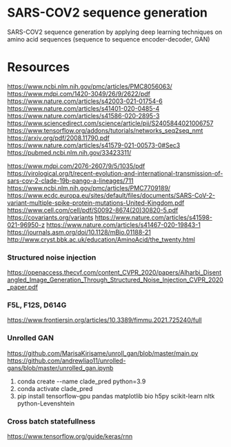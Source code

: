 # SARS-COV2 sequence generation
SARS-COV2 sequence generation by applying deep learning techniques on amino acid sequences (sequence to sequence encoder-decoder, GAN)

# Resources
https://www.ncbi.nlm.nih.gov/pmc/articles/PMC8056063/
https://www.mdpi.com/1420-3049/26/9/2622/pdf
https://www.nature.com/articles/s42003-021-01754-6
https://www.nature.com/articles/s41401-020-0485-4
https://www.nature.com/articles/s41586-020-2895-3
https://www.sciencedirect.com/science/article/pii/S2405844021006757
https://www.tensorflow.org/addons/tutorials/networks_seq2seq_nmt
https://arxiv.org/pdf/2008.11790.pdf
https://www.nature.com/articles/s41579-021-00573-0#Sec3
https://pubmed.ncbi.nlm.nih.gov/33423311/

https://www.mdpi.com/2076-2607/9/5/1035/pdf
https://virological.org/t/recent-evolution-and-international-transmission-of-sars-cov-2-clade-19b-pango-a-lineages/711
https://www.ncbi.nlm.nih.gov/pmc/articles/PMC7709189/
https://www.ecdc.europa.eu/sites/default/files/documents/SARS-CoV-2-variant-multiple-spike-protein-mutations-United-Kingdom.pdf
https://www.cell.com/cell/pdf/S0092-8674(20)30820-5.pdf
https://covariants.org/variants
https://www.nature.com/articles/s41598-021-96950-z
https://www.nature.com/articles/s41467-020-19843-1
https://journals.asm.org/doi/10.1128/mBio.01188-21
http://www.cryst.bbk.ac.uk/education/AminoAcid/the_twenty.html
### Structured noise injection
https://openaccess.thecvf.com/content_CVPR_2020/papers/Alharbi_Disentangled_Image_Generation_Through_Structured_Noise_Injection_CVPR_2020_paper.pdf
### F5L, F12S, D614G
https://www.frontiersin.org/articles/10.3389/fimmu.2021.725240/full

### Unrolled GAN
https://github.com/MarisaKirisame/unroll_gan/blob/master/main.py
https://github.com/andrewliao11/unrolled-gans/blob/master/unrolled_gan.ipynb

1. conda create --name clade_pred python=3.9
2. conda activate clade_pred
3. pip install tensorflow-gpu pandas matplotlib bio h5py scikit-learn nltk python-Levenshtein

### Cross batch statefullness

https://www.tensorflow.org/guide/keras/rnn
